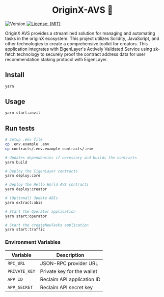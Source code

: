 <h1 align="center">OriginX-AVS 👋</h1>
<p>
  <img alt="Version" src="https://img.shields.io/badge/version-1.0-blue.svg?cacheSeconds=2592000" />
  <a href="#" target="_blank">
    <img alt="License: (MIT)" src="https://img.shields.io/badge/License-(MIT)-yellow.svg" />
  </a>
</p>

OriginX AVS provides a streamlined solution for managing and automating tasks in the originX ecosystem.
This project utilizes Solidity, JavaScript, and other technologies to create a comprehensive toolkit for creators.
This application integrates with EigenLayer's Actively Validated Service using zk-fetch technology to securely proof the contract address data for user recommendation staking protocol with EigenLayer.


## Install

```sh
yarn
```

## Usage

```sh
yarn start:anvil
```

## Run tests

```sh
# Setup .env file
cp .env.example .env
cp contracts/.env.example contracts/.env

# Updates dependencies if necessary and builds the contracts 
yarn build

# Deploy the EigenLayer contracts
yarn deploy:core

# Deploy the Hello World AVS contracts
yarn deploy:creator

# (Optional) Update ABIs
yarn extract:abis

# Start the Operator application
yarn start:operator

```

```sh
# Start the createNewTasks application 
yarn start:traffic
```

### Environment Variables

| Variable               | Description                                              |
| ---------------------- | -------------------------------------------------------- |
| `RPC_URL`              | JSON-RPC provider URL                                    |
| `PRIVATE_KEY`          | Private key for the wallet                               |
| `APP_ID`               | Reclaim API application ID                               |
| `APP_SECRET`           | Reclaim API secret key                                   |



